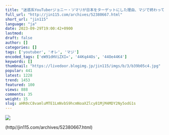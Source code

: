 ```yaml
---
title: "迷惑系YouTuberジョニー・ソマリが日本をターゲットにした理由、マジで終わってた… "
full_url: "http://jin115.com/archives/52380667.html"
short_url: "jin115"
language: "ja"
date: 2023-09-29T19:00:42+0900
lastmod: 
draft: false
author: []
categories: []
tags: ['youtuber', 'オレ', 'マジ']
encoded_tags: ['eW91dHViZXI=', '44Kq44Os', '44Oe44K4']
keywords: []
thumbnail: "https://livedoor.blogimg.jp/jin115/imgs/b/3/b39b05c4.jpg"
popular: 441
latest: 1228
trend: 1453
featured: 100
views: 888
comments: 35
weight: 15
slug: aHR0cC8vamluMTE1LmNvbS9hcmNoaXZlcy81MjM4MDY2Ny5odG1s
---
```


![](https://livedoor.blogimg.jp/jin115/imgs/b/3/b39b05c4.jpg)



(http//jin115.com/archives/52380667.html)
